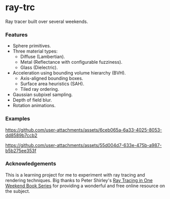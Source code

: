 # ray-trc
Ray tracer built over several weekends.

### Features
- Sphere primitives.
- Three material types:
    - Diffuse (Lambertian).
    - Metal (Reflectance with configurable fuzziness).
    - Glass (Dielectric).
- Acceleration using bounding volume hierarchy (BVH).
    - Axis-aligned bounding boxes.
    - Surface area heuristics (SAH).
    - Tiled ray ordering.
- Gaussian subpixel sampling.
- Depth of field blur.
- Rotation animations.

### Examples



https://github.com/user-attachments/assets/6ceb065a-6a33-4025-8053-dd8589b7ccb2




https://github.com/user-attachments/assets/55d004d7-633e-475b-a987-b5b275ee353f



### Acknowledgements
This is a learning project for me to experiment with ray tracing and rendering techniques. 
Big thanks to Peter Shirley's [Ray Tracing in One Weekend Book Series](https://raytracing.github.io/)
for providing a wonderful and free online resource on the subject.
